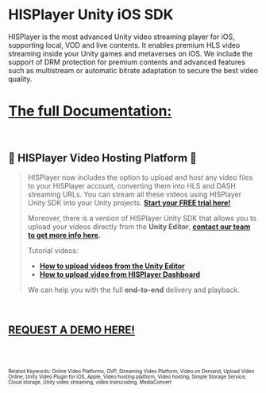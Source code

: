# HISPlayer Unity iOS SDK

HISPlayer is the most advanced Unity video streaming player for iOS, supporting local, VOD and live contents. It enables premium HLS video streaming inside your Unity games and metaverses on iOS. We include the support of DRM protection for premium contents and advanced features such as multistream or automatic bitrate adaptation to secure the best video quality.

# [The full Documentation:](https://hisplayer.github.io/UnityiOS-SDK)

<br>

## 🚀 HISPlayer Video Hosting Platform 🚀
>
> HISPlayer now includes the option to upload and host any video files to your HISPlayer account, converting them into HLS and DASH streaming URLs. You can stream all these videos using HISPlayer Unity SDK into your Unity projects. **[Start your FREE trial here!](https://hisplayer.com/unity-asset-store-saas-registration/)**
>
>Moreover, there is a version of HISPlayer Unity SDK that allows you to upload your videos directly from the **Unity Editor**, **[contact our team to get more info here](https://hisplayer.com/contact-unity3d-video-upload-hosting/).**
> 
>Tutorial videos:
> * **[How to upload videos from the Unity Editor](https://www.youtube.com/watch?v=POzM5U31tzc)**
> * **[How to upload video from HISPlayer Dashboard](https://www.youtube.com/watch?v=awfN0zz-8zQ)**
>
> We can help you with the full **end-to-end** delivery and playback.

<br>

## [REQUEST A DEMO HERE!](https://hisplayer.com/demo-unity-player-sdk-github/?utm_source=github&utm_medium=referral&utm_campaign=unitygithub&utm_content=20200211--unitydemocontact)

<br>



<br>


<sub><sub>Related Keywords: Online Video Platforms, OVP, Streaming Video Platform, Video on Demand, Upload Video Online, Unity Video Plugin for iOS, Apple, Video hosting platform, Video hosting, Simple Storage Service, Cloud storage, Unity video streaming, video transcoding, MediaConvert</sub><sub>
